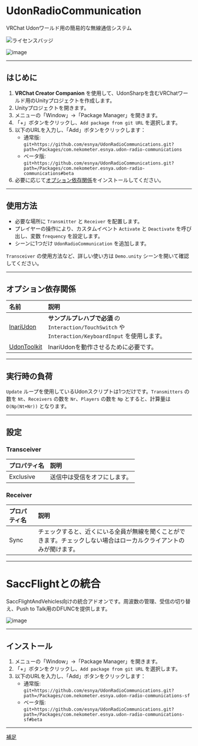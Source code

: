 # UdonRadioCommunication  
VRChat Udonワールド用の簡易的な無線通信システム

![ライセンスバッジ](https://img.shields.io/badge/ライセンス-MIT-007EC6)

![image](https://user-images.githubusercontent.com/2088693/219715229-396f0e71-921a-4e2e-814a-d814944c3fe8.png)  

---

## はじめに  
1. **VRChat Creator Companion** を使用して、UdonSharpを含むVRChatワールド用のUnityプロジェクトを作成します。  
2. Unityプロジェクトを開きます。  
3. メニューの「Window」→「Package Manager」を開きます。  
4. 「+」ボタンをクリックし、`Add package from git URL` を選択します。  
5. 以下のURLを入力し、「Add」ボタンをクリックします：  
   - 通常版: `git+https://github.com/esnya/UdonRadioCommunications.git?path=/Packages/com.nekometer.esnya.udon-radio-communications`  
   - ベータ版: `git+https://github.com/esnya/UdonRadioCommunications.git?path=/Packages/com.nekometer.esnya.udon-radio-communications#beta`  
6. 必要に応じて[オプション依存関係](#optional-dependencies)をインストールしてください。

---

## 使用方法  
- 必要な場所に `Transmitter` と `Receiver` を配置します。  
- プレイヤーの操作により、カスタムイベント `Activate` と `Deactivate` を呼び出し、変数 `frequency` を設定します。  
- シーンに1つだけ `UdonRadioCommunication` を追加します。  

`Transceiver` の使用方法など、詳しい使い方は `Demo.unity` シーンを開いて確認してください。

---

## オプション依存関係  
| 名前 | 説明 |  
| :-- | :-- |  
| [InariUdon](https://github.com/esnya/InariUdon.git) | **サンプルプレハブで必須** の `Interaction/TouchSwitch` や `Interaction/KeyboardInput` を使用します。 |
| [UdonToolkit](https://github.com/orels1/UdonToolkit/) | InariUdonを動作させるために必要です。|

---

## 実行時の負荷  
`Update` ループを使用しているUdonスクリプトは1つだけです。`Transmitters` の数を `Nt`、`Receivers` の数を `Nr`、`Players` の数を `Np` とすると、計算量は `O(Np(Nt+Nr))` となります。

---

## 設定  

### Transceiver  
| プロパティ名 | 説明 |  
| :-- | :-- |  
| Exclusive | 送信中は受信をオフにします。 |  

### Receiver  
| プロパティ名 | 説明 |  
| :-- | :-- |  
| Sync | チェックすると、近くにいる全員が無線を聞くことができます。チェックしない場合はローカルクライアントのみが聞けます。 |  

---

# SaccFlightとの統合  
SaccFlightAndVehicles向けの統合アドオンです。周波数の管理、受信の切り替え、Push to Talk用のDFUNCを提供します。  

![image](https://user-images.githubusercontent.com/2088693/219712019-99885e55-98cc-4578-8931-456da063de62.png)  

---

## インストール  
1. メニューの「Window」→「Package Manager」を開きます。  
2. 「+」ボタンをクリックし、`Add package from git URL` を選択します。  
3. 以下のURLを入力し、「Add」ボタンをクリックします：  
   - 通常版: `git+https://github.com/esnya/UdonRadioCommunications.git?path=/Packages/com.nekometer.esnya.udon-radio-communications-sf`  
   - ベータ版: `git+https://github.com/esnya/UdonRadioCommunications.git?path=/Packages/com.nekometer.esnya.udon-radio-communications-sf#beta`  

---

[補足](https://github.com/itounagi0116/UdonRadioCommunication/blob/master/%E8%A3%9C%E8%B6%B3.md)
